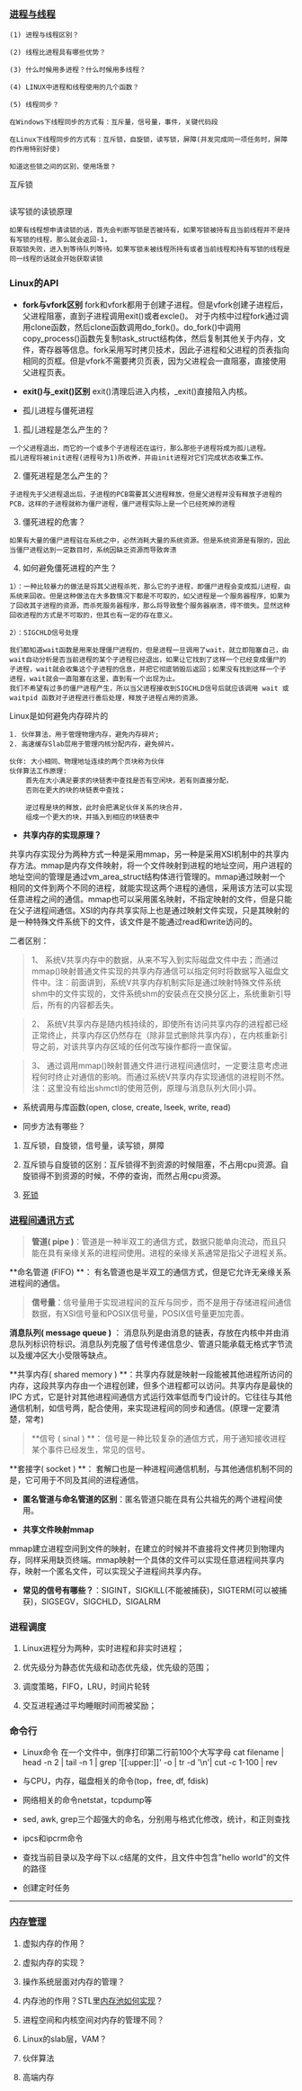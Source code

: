 
### [**进程与线程**](http://blog.csdn.net/shanghairuoxiao/article/details/74012512)
```
(1) 进程与线程区别？

(2) 线程比进程具有哪些优势？

(3) 什么时候用多进程？什么时候用多线程？

(4) LINUX中进程和线程使用的几个函数？

(5) 线程同步？

在Windows下线程同步的方式有：互斥量，信号量，事件，关键代码段

在Linux下线程同步的方式有：互斥锁，自旋锁，读写锁，屏障(并发完成同一项任务时，屏障的作用特别好使)

知道这些锁之间的区别，使用场景？

```
互斥锁
```
```
读写锁的读锁原理
```
如果有线程想申请读锁的话，首先会判断写锁是否被持有，如果写锁被持有且当前线程并不是持有写锁的线程，那么就会返回-1，
获取锁失败，进入到等待队列等待。如果写锁未被线程所持有或者当前线程和持有写锁的线程是同一线程的话就会开始获取读锁
```

### Linux的API
- **fork与vfork区别**
fork和vfork都用于创建子进程。但是vfork创建子进程后，父进程阻塞，直到子进程调用exit()或者excle()。
对于内核中过程fork通过调用clone函数，然后clone函数调用do_fork()。do_fork()中调用copy_process()函数先复制task_struct结构体，然后复制其他关于内存，文件，寄存器等信息。fork采用写时拷贝技术，因此子进程和父进程的页表指向相同的页框。但是vfork不需要拷贝页表，因为父进程会一直阻塞，直接使用父进程页表。

- **exit()与_exit()区别**
exit()清理后进入内核，_exit()直接陷入内核。


- 孤儿进程与僵死进程
1. 孤儿进程是怎么产生的？
```
一个父进程退出，而它的一个或多个子进程还在运行，那么那些子进程将成为孤儿进程。
孤儿进程将被init进程(进程号为1)所收养，并由init进程对它们完成状态收集工作。
```
2. 僵死进程是怎么产生的？
```
子进程先于父进程退出后，子进程的PCB需要其父进程释放，但是父进程并没有释放子进程的PCB，这样的子进程就称为僵尸进程，僵尸进程实际上是一个已经死掉的进程
```
3. 僵死进程的危害？
```
如果有大量的僵尸进程驻在系统之中，必然消耗大量的系统资源。但是系统资源是有限的，因此当僵尸进程达到一定数目时，系统因缺乏资源而导致奔溃
```
4. 如何避免僵死进程的产生？
```
1）：一种比较暴力的做法是将其父进程杀死，那么它的子进程，即僵尸进程会变成孤儿进程，由系统来回收。但是这种做法在大多数情况下都是不可取的，如父进程是一个服务器程序，如果为了回收其子进程的资源，而杀死服务器程序，那么将导致整个服务器崩溃，得不偿失。显然这种回收进程的方式是不可取的，但其也有一定的存在意义。

2）：SIGCHLD信号处理

我们都知道wait函数是用来处理僵尸进程的，但是进程一旦调用了wait，就立即阻塞自己，由wait自动分析是否当前进程的某个子进程已经退出，如果让它找到了这样一个已经变成僵尸的子进程，wait就会收集这个子进程的信息，并把它彻底销毁后返回；如果没有找到这样一个子进程，wait就会一直阻塞在这里，直到有一个出现为止。
我们不希望有过多的僵尸进程产生，所以当父进程接收到SIGCHLD信号后就应该调用 wait 或 waitpid 函数对子进程进行善后处理，释放子进程占用的资源。
```

Linux是如何避免内存碎片的
```
1. 伙伴算法，用于管理物理内存，避免内存碎片;
2. 高速缓存Slab层用于管理内核分配内存，避免碎片。

伙伴: 大小相同、物理地址连续的两个页块称为伙伴
伙伴算法工作原理:
    首先在大小满足要求的块链表中查找是否有空闲块，若有则直接分配，
    否则在更大的块的块链表中查找；

    逆过程是块的释放，此时会把满足伙伴关系的块合并，
    组成一个更大的块，并插入到相应的块链表中
```
- **共享内存的实现原理？**

共享内存实现分为两种方式一种是采用mmap，另一种是采用XSI机制中的共享内存方法。mmap是内存文件映射，将一个文件映射到进程的地址空间，用户进程的地址空间的管理是通过vm_area_struct结构体进行管理的。mmap通过映射一个相同的文件到两个不同的进程，就能实现这两个进程的通信，采用该方法可以实现任意进程之间的通信。mmap也可以采用匿名映射，不指定映射的文件，但是只能在父子进程间通信。XSI的内存共享实际上也是通过映射文件实现，只是其映射的是一种特殊文件系统下的文件，该文件是不能通过read和write访问的。

二者区别：

> 1、 系统V共享内存中的数据，从来不写入到实际磁盘文件中去；而通过mmap()映射普通文件实现的共享内存通信可以指定何时将数据写入磁盘文件中。注：前面讲到，系统V共享内存机制实际是通过映射特殊文件系统shm中的文件实现的，文件系统shm的安装点在交换分区上，系统重新引导后，所有的内容都丢失。



> 2、 系统V共享内存是随内核持续的，即使所有访问共享内存的进程都已经正常终止，共享内存区仍然存在（除非显式删除共享内存），在内核重新引导之前，对该共享内存区域的任何改写操作都将一直保留。



> 3、 通过调用mmap()映射普通文件进行进程间通信时，一定要注意考虑进程何时终止对通信的影响。而通过系统V共享内存实现通信的进程则不然。注：这里没有给出shmctl的使用范例，原理与消息队列大同小异。



- 系统调用与库函数(open, close, create, lseek, write, read)

- 同步方法有哪些？

1. 互斥锁，自旋锁，信号量，读写锁，屏障

2. 互斥锁与自旋锁的区别：互斥锁得不到资源的时候阻塞，不占用cpu资源。自旋锁得不到资源的时候，不停的查询，而然占用cpu资源。

3. [死锁](http://blog.csdn.net/shanghairuoxiao/article/details/70444940)

### [**进程间通讯方式**](http://www.cnblogs.com/CheeseZH/p/5264465.html)



> **管道( pipe )**：管道是一种半双工的通信方式，数据只能单向流动，而且只能在具有亲缘关系的进程间使用。进程的亲缘关系通常是指父子进程关系。

>

**命名管道 (FIFO) **： 有名管道也是半双工的通信方式，但是它允许无亲缘关系进程间的通信。

>

> **信号量**：信号量用于实现进程间的互斥与同步，而不是用于存储进程间通信数据，有XSI信号量和POSIX信号量，POSIX信号量更加完善。

>

**消息队列( message queue )** ： 消息队列是由消息的链表，存放在内核中并由消息队列标识符标识。消息队列克服了信号传递信息少、管道只能承载无格式字节流以及缓冲区大小受限等缺点。

>

**共享内存( shared memory ) **：共享内存就是映射一段能被其他进程所访问的内存，这段共享内存由一个进程创建，但多个进程都可以访问。共享内存是最快的 IPC 方式，它是针对其他进程间通信方式运行效率低而专门设计的。它往往与其他通信机制，如信号两，配合使用，来实现进程间的同步和通信。(原理一定要清楚，常考)

>

>**信号 ( sinal ) **： 信号是一种比较复杂的通信方式，用于通知接收进程某个事件已经发生，常见的信号。

>

**套接字( socket ) **： 套解口也是一种进程间通信机制，与其他通信机制不同的是，它可用于不同及其间的进程通信。



- **匿名管道与命名管道的区别**：匿名管道只能在具有公共祖先的两个进程间使用。

- **共享文件映射mmap**

mmap建立进程空间到文件的映射，在建立的时候并不直接将文件拷贝到物理内存，同样采用缺页终端。mmap映射一个具体的文件可以实现任意进程间共享内存，映射一个匿名文件，可以实现父子进程间共享内存。



- **常见的信号有哪些？**：SIGINT，SIGKILL(不能被捕获)，SIGTERM(可以被捕获)，SIGSEGV，SIGCHLD，SIGALRM

### 进程调度

1. Linux进程分为两种，实时进程和非实时进程；

2. 优先级分为静态优先级和动态优先级，优先级的范围；

3. 调度策略，FIFO，LRU，时间片轮转

4. 交互进程通过平均睡眠时间而被奖励；
### 命令行
- Linux命令 在一个文件中，倒序打印第二行前100个大写字母
cat filename | head -n 2 | tail -n 1 | grep '[[:upper:]]' -o | tr -d '\n'| cut -c 1-100 | rev

- 与CPU，内存，磁盘相关的命令(top，free, df, fdisk)
- 网络相关的命令netstat，tcpdump等
- sed, awk, grep三个超强大的命名，分别用与格式化修改，统计，和正则查找
- ipcs和ipcrm命令
- 查找当前目录以及字母下以.c结尾的文件，且文件中包含"hello world"的文件的路径
- 创建定时任务


**********
### [**内存管理**](http://blog.csdn.net/shanghairuoxiao/article/details/70256247)

1. 虚拟内存的作用？

2. 虚拟内存的实现？

3. 操作系统层面对内存的管理？

4. 内存池的作用？STL里[内存池如何实现](https://github.com/oscarwin/MemoryPool)？

5. 进程空间和内核空间对内存的管理不同？

6. Linux的slab层，VAM？

7. 伙伴算法

8. 高端内存
